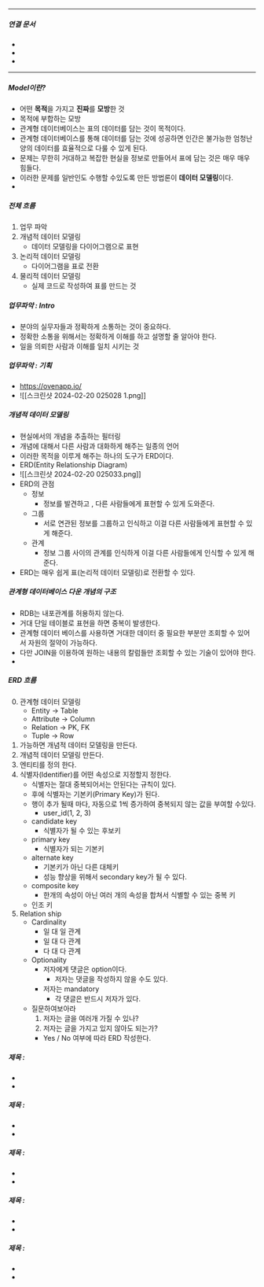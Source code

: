 



----
##### 연결 문서

- 
- 
- 
---

##### Model이란?
- 어떤 **목적**을 가지고 **진짜**를 **모방**한 것
- 목적에 부합하는 모방 
- 관계형 데이터베이스는 표의 데이터를 담는 것이 목적이다.
- 관계형 데이터베이스를 통해 데이터를 담는 것에 성공하면 인간은 불가능한 엄청난 양의 데이터를 효율적으로 다룰 수 있게 된다.
- 문제는 무한히 거대하고 복잡한 현실을 정보로 만들어서 표에 담는 것은 매우 매우 힘들다.
- 이러한 문제를 일반인도 수행할 수있도록 만든 방법론이 **데이터 모델링**이다.
- 


	
##### 전체 흐름
1. 업무 파악
2. 개념적 데이터 모델링
	- 데이터 모델링을 다이어그램으로 표현
3. 논리적 데이터 모델링
	- 다이어그램을 표로 전환
4. 물리적 데이터 모델링
	- 실제 코드로 작성하여 표를 만드는 것

	
##### 업무파악 : Intro 
- 분야의 실무자들과 정확하게 소통하는 것이 중요하다.
- 정확한 소통을 위해서는 정확하게 이해를 하고 설명할 줄 알아야 한다.
- 일을 의뢰한 사람과 이해를 일치 시키는 것

	
##### 업무파악 : 기획
- https://ovenapp.io/
- ![[스크린샷 2024-02-20 025028 1.png]]

##### 개념적 데이터 모델링
- 현실에서의 개념을 추출하는 필터링
- 개념에 대해서 다른 사람과 대화하게 해주는 일종의 언어
- 이러한 목적을 이루게 해주는 하나의 도구가 ERD이다.
- ERD(Entity Relationship Diagram)
- ![[스크린샷 2024-02-20 025033.png]]
- ERD의 관점
	- 정보
		- 정보를 발견하고 , 다른 사람들에게 표현할 수 있게 도와준다.
	- 그룹
		- 서로 연관된 정보를 그룹하고 인식하고 이걸 다른 사람들에게 표현할 수 있게 해준다.
	- 관계
		- 정보 그룹 사이의 관계를 인식하게 이걸 다른 사람들에게 인식할 수 있게 해준다.
- ERD는 매우 쉽게 표(논리적 데이터 모델링)로 전환할 수 있다.

##### 관계형 데이터베이스 다운 개념의 구조
- RDB는 내포관계를 허용하지 않는다.
- 거대 단일 테이블로 표현을 하면 중복이 발생한다.
- 관계형 데이터 베이스를 사용하면 거대한 데이터 중 필요한 부분만 조회할 수 있어서 자원의 절약이 가능하다. 
- 다만 JOIN을 이용하여 원하는 내용의 칼럼들만 조회할 수 있는 기술이 있어야 한다.
- 
	
	
##### ERD 흐름
0. 관계형 데이터 모델링
	- Entity -> Table
	- Attribute -> Column
	- Relation -> PK, FK
	- Tuple -> Row
1. 가능하면 개념적 데이터 모델링을 만든다.
2. 개념적 데이터 모델링 만든다.
3. 엔티티를 정의 한다.
4. 식별자(Identifier)를 어떤 속성으로 지정할지 정한다.
	- 식별자는 절대 중복되어서는 안된다는 규칙이 있다.
	- 후에 식별자는 기본키(Primary Key)가 된다.
	- 행이 추가 될때 마다, 자동으로 1씩 증가하여 중복되지 않는 값을 부여할 수있다.
		- user_id(1, 2, 3)
	- candidate key
		- 식별자가 될 수 있는 후보키
	- primary key
		- 식별자가 되는 기본키
	- alternate key
		- 기본키가 아닌 다른 대체키
		- 성능 향상을 위해서 secondary key가 될 수 있다.
	- composite key
		- 한개의 속성이 아닌 여러 개의 속성을 합쳐서 식별할 수 있는 중복 키
	- 인조 키
 5. Relation ship
	- Cardinality
		- 일 대 일 관계 
		- 일 대 다 관계
		- 다 대 다 관계
	- Optionality
		- 저자에게 댓글은 option이다.
			- 저자는 댓글을 작성하지 않을 수도 있다.
		-  저자는 mandatory
			- 각 댓글은 반드시 저자가 있다.
	- 질문하여보아라
		1. 저자는 글을 여러개 가질 수 있나?
		2. 저자는 글을 가지고 있지 않아도 되는가?
		- Yes / No 여부에 따라 ERD 작성한다.
	
##### 제목 : 
- 
- 
	
##### 제목 : 
- 
- 
	
##### 제목 : 
- 
- 
	
##### 제목 : 
- 
- 
	
##### 제목 : 
- 
- 
	
